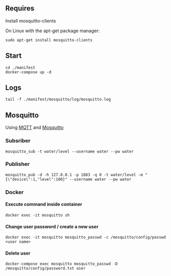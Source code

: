 
## Requires

Install mosquitto-clients

On Linux with the apt-get package manager:

    sudo apt-get install mosquitto-clients

## Start

    cd ./manifest
    docker-compose up -d

## Logs

    tail -f ./manifest/mosquitto/log/mosquitto.log


## Mosquitto

Using [MQTT](http://en.wikipedia.org/wiki/Mqtt) and [Mosquitto](http://mosquitto.org/)

### Subsriber

    mosquitto_sub -t water/level --username water --pw water

### Publisher

    mosquitto_pub -d -h 127.0.0.1 -p 1883 -q 0 -t water/level -m "{\"device\":1,"level":100}" --username water --pw water

### Docker

#### Execute command inside container

    docker exec -it mosquitto sh

#### Change user password / create a new user

    docker exec -it mosquitto mosquitto_passwd -c /mosquitto/config/passwd <user name>

#### Delete user

    docker-compose exec mosquitto mosquitto_passwd -D /mosquitto/config/password.txt user

